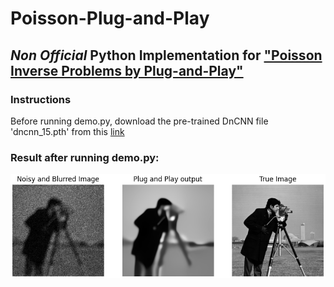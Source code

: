 # Poisson-Plug-and-Play
## _Non Official_ Python Implementation for ["Poisson Inverse Problems by Plug-and-Play"](https://arxiv.org/abs/1511.02500)
### Instructions
Before running demo.py, download the pre-trained DnCNN file 'dncnn_15.pth' from this [link](https://github.com/cszn/KAIR/releases/tag/v1.0)

### Result after running demo.py:
<img src="results/demo.png" alt="demo_synthetic" width="600"/>
